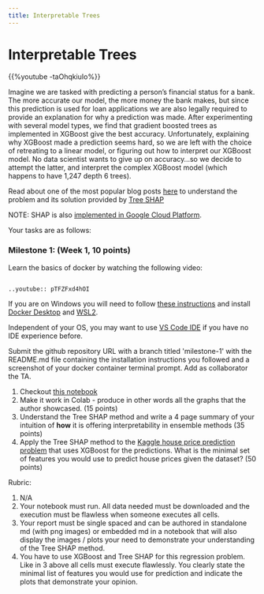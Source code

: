 ```yaml
---
title: Interpretable Trees
---
```


# Interpretable Trees

{{%youtube -taOhqkiuIo%}}

Imagine we are tasked with predicting a person’s financial status for a bank. The more accurate our model, the more money the bank makes, but since this prediction is used for loan applications we are also legally required to provide an explanation for why a prediction was made. After experimenting with several model types, we find that gradient boosted trees as implemented in XGBoost give the best accuracy. Unfortunately, explaining why XGBoost made a prediction seems hard, so we are left with the choice of retreating to a linear model, or figuring out how to interpret our XGBoost model. No data scientist wants to give up on accuracy…so we decide to attempt the latter, and interpret the complex XGBoost model (which happens to have 1,247 depth 6 trees).

Read about one of the most popular blog posts [here](https://towardsdatascience.com/interpretable-machine-learning-with-xgboost-9ec80d148d27) to understand the problem and its solution provided by [Tree SHAP](https://proceedings.neurips.cc/paper/2017/hash/8a20a8621978632d76c43dfd28b67767-Abstract.html)

NOTE: SHAP is also [implemented in Google Cloud Platform](https://cloud.google.com/ai-platform/prediction/docs/ai-explanations/overview). 

Your tasks are as follows:



### Milestone 1: (Week 1, 10 points)

Learn the basics of docker by watching the following video:


```{eval-rst}

..youtube:: pTFZFxd4hOI

```

If you are on Windows you will need to follow [these instructions](https://docs.docker.com/desktop/windows/wsl/) and install [Docker Desktop](https://www.docker.com/products/docker-desktop) and [WSL2](https://docs.microsoft.com/en-us/windows/wsl/install-win10). 

Independent of your OS, you may want to use [VS Code IDE](https://code.visualstudio.com/) if you have no IDE experience before. 

Submit the github repository URL with a branch titled 'milestone-1' with the README.md file containing the installation instructions you followed and a screenshot of your docker container terminal prompt. Add as collaborator the TA.


1. Checkout [this notebook](https://slundberg.github.io/shap/notebooks/Census%20income%20classification%20with%20XGBoost.html)
2. Make it work in Colab - produce in other words all the graphs that the author showcased. (15 points)
3. Understand  the Tree SHAP method and write a 4 page summary of your intuition of **how** it is offering interpretability in ensemble methods  (35 points)
4. Apply the Tree SHAP method to the [Kaggle house price prediction problem](https://www.kaggle.com/c/house-prices-advanced-regression-techniques) that uses XGBoost for the predictions. What is the minimal set of features you would use to predict house prices given the dataset? (50 points) 


Rubric:

1. N/A
2. Your notebook must run. All data needed must be downloaded and the execution must be flawless when someone executes all cells.
3. Your report must be single spaced and can be authored in standalone md (with png images) or embedded md in a notebook that will also display the images / plots your need to demonstrate your understanding of the Tree SHAP method. 
4.  You have to use XGBoost and Tree SHAP for this regression problem. Like in 3 above all cells must execute flawlessly. You clearly state the minimal list of features you would use for prediction and indicate the plots that demonstrate your opinion. 


